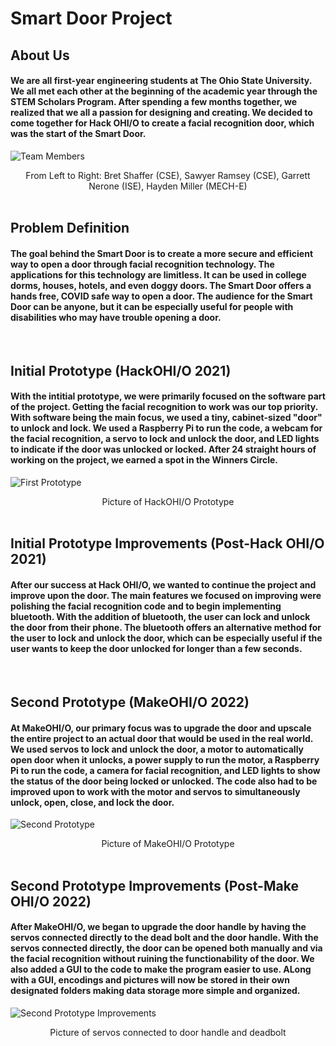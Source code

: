 # Smart Door Project
## About Us
#### We are all first-year engineering students at The Ohio State University. We all met each other at the beginning of the academic year through the STEM Scholars Program. After spending a few months together, we realized that we all a passion for designing and creating. We decided to come together for Hack OHI/O to create a facial recognition door, which was the start of the Smart Door.  
![Team Members](https://media.discordapp.net/attachments/937059024308953148/949753069049106482/IMG_1502.jpg?width=497&height=662)

<figcaption align = "center">From Left to Right: Bret Shaffer (CSE), Sawyer Ramsey (CSE), Garrett Nerone (ISE), Hayden Miller (MECH-E)</figcaption>
<br>


## Problem Definition
#### The goal behind the Smart Door is to create a more secure and efficient way to open a door through facial recognition technology. The applications for this technology are limitless. It can be used in college dorms, houses, hotels, and even doggy doors. The Smart Door offers a hands free, COVID safe way to open a door. The audience for the Smart Door can be anyone, but it can be especially useful for people with disabilities who may have trouble opening a door.

<br>

## Initial Prototype (HackOHI/O 2021)

#### With the intitial prototype, we were primarily focused on the software part of the project. Getting the facial recognition to work was our top priority. With software being the main focus, we used a tiny, cabinet-sized "door" to unlock and lock. We used a Raspberry Pi to run the code, a webcam for the facial recognition, a servo to lock and unlock the door, and LED lights to indicate if the door was unlocked or locked. After 24 straight hours of working on the project, we earned a spot in the Winners Circle.    

![First Prototype](https://cdn.discordapp.com/attachments/949748466425417808/949775556508000317/First_Prototype.PNG) 
<figcaption align = "center">Picture of HackOHI/O Prototype</figcaption>

<br>

## Initial Prototype Improvements (Post-Hack OHI/O 2021)

#### After our success at Hack OHI/O, we wanted to continue the project and improve upon the door. The main features we focused on improving were polishing the facial recognition code and to begin implementing bluetooth. With the addition of bluetooth, the user can lock and unlock the door from their phone. The bluetooth offers an alternative method for the user to lock and unlock the door, which can be especially useful if the user wants to keep the door unlocked for longer than a few seconds. 

<br>

## Second Prototype (MakeOHI/O 2022)

#### At MakeOHI/O, our primary focus was to upgrade the door and upscale the entire project to an actual door that would be used in the real world. We used servos to lock and unlock the door, a motor to automatically open door when it unlocks, a power supply to run the motor, a Raspberry Pi to run the code, a camera for facial recognition, and LED lights to show the status of the door being locked or unlocked. The code also had to be improved upon to work with the motor and servos to simultaneously unlock, open, close, and lock the door. 

![Second Prototype](https://media.discordapp.net/attachments/949748466425417808/950021804020351018/IMG_1827.jpg?width=497&height=662) 
<figcaption align = "center">Picture of MakeOHI/O Prototype</figcaption>

<br>

## Second Prototype Improvements (Post-Make OHI/O 2022)

#### After MakeOHI/O, we began to upgrade the door handle by having the servos connected directly to the dead bolt and the door handle. With the servos connected directly, the door can be opened both manually and via the facial recognition without ruining the functionability of the door. We also added a GUI to the code to make the program easier to use. ALong with a GUI, encodings and pictures will now be stored in their own designated folders making data storage more simple and organized.

![Second Prototype Improvements](https://media.discordapp.net/attachments/904437288413581332/956567840276750356/bluedot_without_slur.png?width=319&height=663)
<figcaption align = "center">Picture of servos connected to door handle and deadbolt</figcaption>

